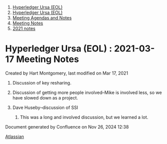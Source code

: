 1. [Hyperledger Ursa (EOL)](index.html)
2. [Hyperledger Ursa (EOL)](19595269.html)
3. [Meeting Agendas and Notes](Meeting-Agendas-and-Notes_19603313.html)
4. [Meeting Notes](Meeting-Notes_19611649.html)
5. [2021 notes](2021-notes_19612027.html)

# Hyperledger Ursa (EOL) : 2021-03-17 Meeting Notes

Created by Hart Montgomery, last modified on Mar 17, 2021

1. Discussion of key resharing.
2. Discussion of getting more people involved–Mike is involved less, so we have slowed down as a project.
3. Dave Huseby–discussion of SSI
   
   1. This was a long and involved discussion, but we learned a lot.

Document generated by Confluence on Nov 26, 2024 12:38

[Atlassian](http://www.atlassian.com/)

